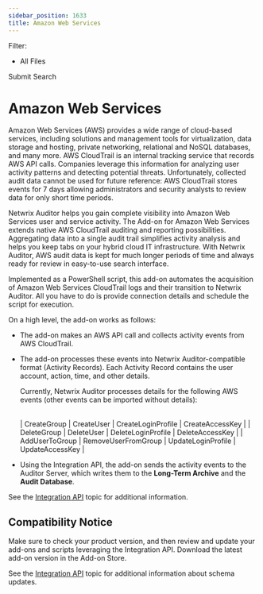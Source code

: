 ```yaml
---
sidebar_position: 1633
title: Amazon Web Services
---
```


Filter: 

* All Files

Submit Search

# Amazon Web Services

Amazon Web Services (AWS) provides a wide range of cloud-based services, including solutions and management tools for virtualization, data storage and hosting, private networking, relational and NoSQL databases, and many more. AWS CloudTrail is an internal tracking service that records AWS API calls. Companies leverage this information for analyzing user activity patterns and detecting potential threats. Unfortunately, collected audit data cannot be used for future reference: AWS CloudTrail stores events for 7 days allowing administrators and security analysts to review data for only short time periods.

Netwrix Auditor helps you gain complete visibility into Amazon Web Services user and service activity. The Add-on for Amazon Web Services extends native AWS CloudTrail auditing and reporting possibilities. Aggregating data into a single audit trail simplifies activity analysis and helps you keep tabs on your hybrid cloud IT infrastructure. With Netwrix Auditor, AWS audit data is kept for much longer periods of time and always ready for review in easy-to-use search interface.

Implemented as a PowerShell script, this add-on automates the acquisition of Amazon Web Services CloudTrail logs and their transition to Netwrix Auditor. All you have to do is provide connection details and schedule the script for execution.

On a high level, the add-on works as follows:

* The add-on makes an AWS API call and collects activity events from AWS CloudTrail.
* The add-on processes these events into Netwrix Auditor-compatible format (Activity Records). Each Activity Record contains the user account, action, time, and other details.

  Currently, Netwrix Auditor processes details for the following AWS events (other events can be imported without details):

  |  |  |  |  |
  | --- | --- | --- | --- |

  | CreateGroup | CreateUser | CreateLoginProfile | CreateAccessKey |
  | DeleteGroup | DeleteUser | DeleteLoginProfile | DeleteAccessKey |
  | AddUserToGroup | RemoveUserFromGroup | UpdateLoginProfile | UpdateAccessKey |
* Using the Integration API, the add-on sends the activity events to the Auditor Server, which writes them to the **Long-Term Archive** and the **Audit Database**.

See the [Integration API](../../API/Overview "Integration API") topic for additional information.

## Compatibility Notice

Make sure to check your product version, and then review and update your add-ons and scripts leveraging the Integration API. Download the latest add-on version in the Add-on Store.

See the [Integration API](../../API/Overview "Integration API") topic for additional information about schema updates.